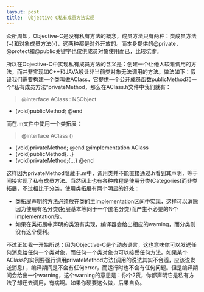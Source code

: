 ```yaml
---
layout: post
title:  Objective-C私有成员方法实现
---
```


众所周知，Objective-C是没有私有方法的概念，成员方法只有两种：类成员方法(+)和对象成员方法(-)，这两种都是对外开放的。而本身提供的@private，@protect和@public关键字也仅供成员对象使用而已，比较坑爹。

所以在Objective-C中实现私有成员方法的含义是：创建一个让他人较难调用的方法，而并非实现如C++和JAVA般让非当前类对象无法调用的方法。做法如下：假设我们需要构建一个类叫做AClass，它提供一个公开成员函数publicMethod和一个“私有成员方法”privateMethod，那么在AClass.h文件中我们就有：
> @interface AClass : NSObject 
- (void)publicMethod;
@end

而在.m文件中使用一个类拓展：
> @interface AClass ()
- (void)privateMethod;
@end
@implementation AClass
- (void)publicMethod{...}
- (void)privateMethod;{...} 
@end 

这样因为privateMethod隐藏于.m中，调用类并不能直接通过.h看到其声明，等于间接实现了私有成员方法。当然网上也有各种教程是使用分类(Categories)而非类拓展，不过相比于分类，使用类拓展有两个明显的好处：

* 类拓展声明的方法必须放在类的主implementation区间中实现，这样可以消除因为使用有名分类(拓展基本等同于一个匿名分类)而产生不必要的N个implementation段。
* 如果在类拓展中声明的类没有实现，编译器会给出相应的warning，而分类则没有这个便利。

不过正如我一开始所说：因为Objective-C是个动态语言，这也意味你可以发送任何消息给任何一个类对象，而任何一个类对象也可以接受任何方法。如果某个AClass的实例要强行调用privateMethod方法(调用的说法其实不合适，应该说发送消息) ，编译期间是不会有任何error，而运行时也不会有任何问题。但是编译期间会给出一个warning，这个warning的意思是：你个2货，你都声明它是私有方法了却还去调用，有病啊。如果你硬要这么做，后果自负。
